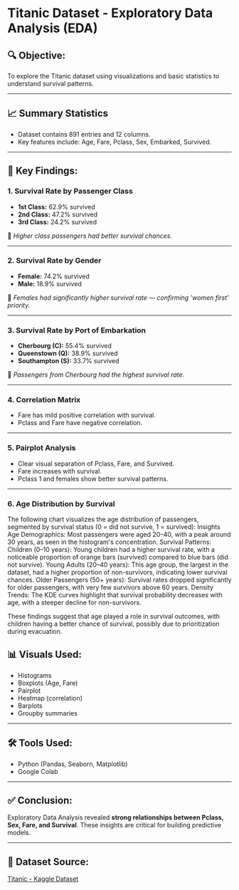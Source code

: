 # Titanic Dataset - Exploratory Data Analysis (EDA)

## 🔍 Objective:
To explore the Titanic dataset using visualizations and basic statistics to understand survival patterns.

---

## 📈 Summary Statistics

- Dataset contains 891 entries and 12 columns.
- Key features include: Age, Fare, Pclass, Sex, Embarked, Survived.

---

## 🔎 Key Findings:

### 1. Survival Rate by Passenger Class

- **1st Class:** 62.9% survived
- **2nd Class:** 47.2% survived
- **3rd Class:** 24.2% survived

🔹 *Higher class passengers had better survival chances.*

---

### 2. Survival Rate by Gender

- **Female:** 74.2% survived
- **Male:** 18.9% survived

🔹 *Females had significantly higher survival rate — confirming 'women first' priority.*

---

### 3. Survival Rate by Port of Embarkation

- **Cherbourg (C):** 55.4% survived
- **Queenstown (Q):** 38.9% survived
- **Southampton (S):** 33.7% survived

🔹 *Passengers from Cherbourg had the highest survival rate.*

---

### 4. Correlation Matrix

- Fare has mild positive correlation with survival.
- Pclass and Fare have negative correlation.

---

### 5. Pairplot Analysis

- Clear visual separation of Pclass, Fare, and Survived.
- Fare increases with survival.
- Pclass 1 and females show better survival patterns.

---
### 6. Age Distribution by Survival

The following chart visualizes the age distribution of passengers, segmented by survival status (0 = did not survive, 1 = survived):
Insights
Age Demographics: Most passengers were aged 20–40, with a peak around 30 years, as seen in the histogram's concentration.
Survival Patterns:
Children (0–10 years): Young children had a higher survival rate, with a noticeable proportion of orange bars (survived) compared to blue bars (did not survive).
Young Adults (20–40 years): This age group, the largest in the dataset, had a higher proportion of non-survivors, indicating lower survival chances.
Older Passengers (50+ years): Survival rates dropped significantly for older passengers, with very few survivors above 60 years.
Density Trends: The KDE curves highlight that survival probability decreases with age, with a steeper decline for non-survivors.

These findings suggest that age played a role in survival outcomes, with children having a better chance of survival, possibly due to prioritization during evacuation.
## 📊 Visuals Used:

- Histograms
- Boxplots (Age, Fare)
- Pairplot
- Heatmap (correlation)
- Barplots
- Groupby summaries

---

## 🛠 Tools Used:

- Python (Pandas, Seaborn, Matplotlib)
- Google Colab

---

## ✅ Conclusion:
Exploratory Data Analysis revealed **strong relationships between Pclass, Sex, Fare, and Survival**. These insights are critical for building predictive models.

---

## 🔗 Dataset Source:
[Titanic - Kaggle Dataset](https://www.kaggle.com/datasets/yasserh/titanic-dataset)

